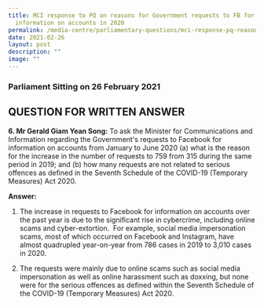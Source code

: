 ```yaml
---
title: MCI response to PQ on reasons for Government requests to FB for
  information on accounts in 2020
permalink: /media-centre/parliamentary-questions/mci-response-pq-reasons-govt-requests-fb-information-accounts/
date: 2021-02-26
layout: post
description: ""
image: ""
---
```

### Parliament Sitting on 26 February 2021

QUESTION FOR WRITTEN ANSWER
---------------------------

**6\. Mr Gerald Giam Yean Song:** To ask the Minister for Communications and Information regarding the Government's requests to Facebook for information on accounts from January to June 2020 (a) what is the reason for the increase in the number of requests to 759 from 315 during the same period in 2019; and (b) how many requests are not related to serious offences as defined in the Seventh Schedule of the COVID-19 (Temporary Measures) Act 2020.  
  
**Answer:**  
  
1. The increase in requests to Facebook for information on accounts over the past year is due to the significant rise in cybercrime, including online scams and cyber-extortion.  For example, social media impersonation scams, most of which occurred on Facebook and Instagram, have almost quadrupled year-on-year from 786 cases in 2019 to 3,010 cases in 2020.  
  
2. The requests were mainly due to online scams such as social media impersonation as well as online harassment such as doxxing, but none were for the serious offences as defined within the Seventh Schedule of the COVID-19 (Temporary Measures) Act 2020.